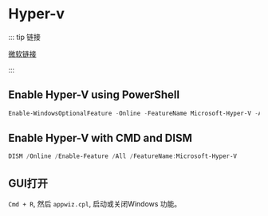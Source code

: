 # Hyper-v

::: tip 链接

[微软链接](https://learn.microsoft.com/en-us/virtualization/hyper-v-on-windows/quick-start/enable-hyper-v#enable-hyper-v-with-cmd-and-dism)

::: 

## Enable Hyper-V using PowerShell

```powershell
Enable-WindowsOptionalFeature -Online -FeatureName Microsoft-Hyper-V -All
```

## Enable Hyper-V with CMD and DISM

```powershell
DISM /Online /Enable-Feature /All /FeatureName:Microsoft-Hyper-V
```

## GUI打开

`Cmd + R`, 然后 `appwiz.cpl`, 启动或关闭Windows 功能。